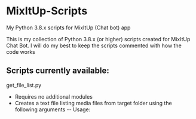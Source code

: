 # MixItUp-Scripts
My Python 3.8.x scripts for MixItUp (Chat bot) app

This is my collection of Python 3.8.x (or higher) scripts created for MixItUp Chat Bot.
I will do my best to keep the scripts commented with how the code works


## Scripts currently available:
get_file_list.py
- Requires no additional modules
- Creates a text file listing media files from target folder using the following arguments
-- Usage: <script> "path/to/text/file" "folder/path/to/scan" "list of extensions to add"
-- Example: get_file_list.py "C:\SomeFolder\sfx_file_list.txt" "C:\Folder\containing\sfx\files" ".mp3,.wav"
  
Use "External Program" action to use in MixItUp.
- Program Path should point to python.exe (3.8.x or higher)
- Program Arguments should match Usage/Example above
- Make sure "Wait until complete" is checked

### Notes on get_file_list:
  I have this added to "Events > Generic > Application Launch" to generate the list when MixItUp launches
